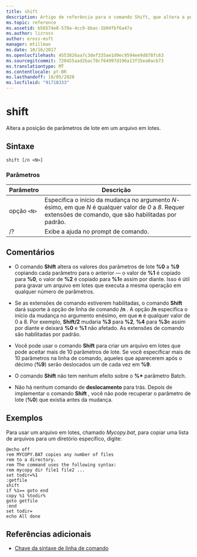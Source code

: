```yaml
---
title: shift
description: Artigo de referência para o comando Shift, que altera a posição de parâmetros de lote em um arquivo em lotes.
ms.topic: reference
ms.assetid: b56574e8-570a-4cc9-bbac-1b94fbf6a47a
ms.author: lizross
author: eross-msft
manager: mtillman
ms.date: 10/16/2017
ms.openlocfilehash: 4553826aa7c3def335ae1d9ec9594ee9d878fc63
ms.sourcegitcommit: 720455aad2bac78cf64997d196a13f35ea0acb73
ms.translationtype: MT
ms.contentlocale: pt-BR
ms.lasthandoff: 10/05/2020
ms.locfileid: "91718333"
---
```

# <a name="shift"></a>shift

Altera a posição de parâmetros de lote em um arquivo em lotes.

## <a name="syntax"></a>Sintaxe

```
shift [/n <N>]
```

### <a name="parameters"></a>Parâmetros

| Parâmetro | Descrição |
|--|--|
| opção `<N>` | Especifica o início da mudança no argumento *N*-ésimo, em que *N* é qualquer valor de *0* a *8*. Requer extensões de comando, que são habilitadas por padrão. |
| /? | Exibe a ajuda no prompt de comando. |

## <a name="remarks"></a>Comentários

- O comando **Shift** altera os valores dos parâmetros de lote **%0** a **%9** copiando cada parâmetro para o anterior — o valor de **%1** é copiado para **%0**, o valor de **%2** é copiado para **%1**e assim por diante. Isso é útil para gravar um arquivo em lotes que executa a mesma operação em qualquer número de parâmetros.

- Se as extensões de comando estiverem habilitadas, o comando **Shift** dará suporte à opção de linha de comando **/n** . A opção **/n** especifica o início da mudança no argumento enésimo, em que **n** é qualquer valor de 0 a 8. Por exemplo, **Shift/2** mudaria **%3** para **%2**, **%4** para **%3**e assim por diante e deixará **%0** e **%1** não afetado. As extensões de comando são habilitadas por padrão.

- Você pode usar o comando **Shift** para criar um arquivo em lotes que pode aceitar mais de 10 parâmetros de lote. Se você especificar mais de 10 parâmetros na linha de comando, aqueles que aparecerem após o décimo (**%9**) serão deslocados um de cada vez em **%9**.

- O comando **Shift** não tem nenhum efeito sobre o **%\*** parâmetro Batch.

- Não há nenhum comando de **deslocamento** para trás. Depois de implementar o comando **Shift** , você não pode recuperar o parâmetro de lote (**%0**) que existia antes da mudança.

## <a name="examples"></a>Exemplos

Para usar um arquivo em lotes, chamado *Mycopy.bat*, para copiar uma lista de arquivos para um diretório específico, digite:

```
@echo off
rem MYCOPY.BAT copies any number of files
rem to a directory.
rem The command uses the following syntax:
rem mycopy dir file1 file2 ...
set todir=%1
:getfile
shift
if %1== goto end
copy %1 %todir%
goto getfile
:end
set todir=
echo All done
```

## <a name="additional-references"></a>Referências adicionais

- [Chave da sintaxe de linha de comando](command-line-syntax-key.md)
